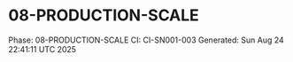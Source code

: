 # 08-PRODUCTION-SCALE
Phase: 08-PRODUCTION-SCALE
CI: CI-SN001-003
Generated: Sun Aug 24 22:41:11 UTC 2025
